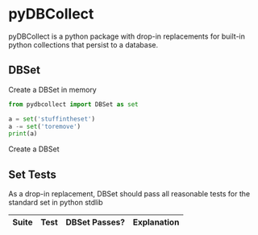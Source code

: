# pyDBCollect
pyDBCollect is a python package with drop-in replacements for 
built-in python collections that persist to a database.

## DBSet
Create a DBSet in memory
```python
from pydbcollect import DBSet as set

a = set('stuffintheset')
a -= set('toremove')
print(a)
```

Create a DBSet
## Set Tests
As a drop-in replacement, DBSet should pass all reasonable
tests for the standard set in python stdlib

Suite | Test | DBSet Passes? | Explanation
---|------|---|--- 
